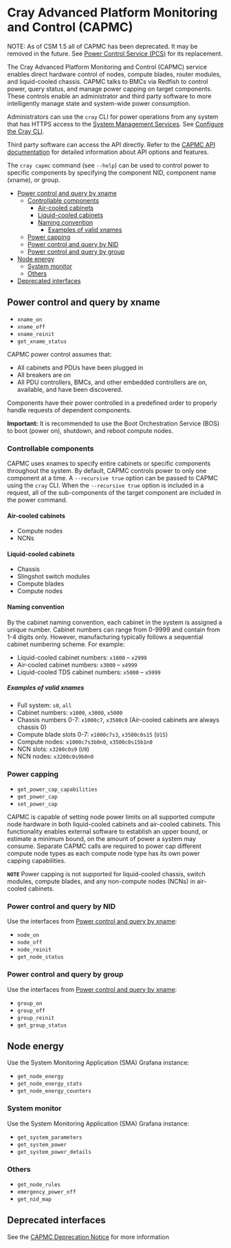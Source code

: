 # Cray Advanced Platform Monitoring and Control (CAPMC)

NOTE: As of CSM 1.5 all of CAPMC has been deprecated. It may be removed in the future. See [Power Control Service (PCS)](../../api/power-control.md) for its replacement.

The Cray Advanced Platform Monitoring and Control (CAPMC) service enables
direct hardware control of nodes, compute blades, router modules, and liquid-cooled
chassis. CAPMC talks to BMCs via Redfish to control power, query status,
and manage power capping on target components. These controls enable an
administrator and third party software to more intelligently manage state and
system-wide power consumption.

Administrators can use the `cray` CLI for power operations from any system that
has HTTPS access to the
[System Management Services](../network/Access_to_System_Management_Services.md).
See [Configure the Cray CLI](../configure_cray_cli.md).

Third party software can access the API directly. Refer to the
[CAPMC API documentation](../../api/capmc.md)
for detailed information about API options and features.

The `cray capmc` command (see `--help`) can be used to control power to
specific components by specifying the component NID, component name (xname), or group.

- [Power control and query by xname](#power-control-and-query-by-xname)
    - [Controllable components](#controllable-components)
        - [Air-cooled cabinets](#air-cooled-cabinets)
        - [Liquid-cooled cabinets](#liquid-cooled-cabinets)
        - [Naming convention](#naming-convention)
            - [Examples of valid xnames](#examples-of-valid-xnames)
    - [Power capping](#power-capping)
    - [Power control and query by NID](#power-control-and-query-by-nid)
    - [Power control and query by group](#power-control-and-query-by-group)
- [Node energy](#node-energy)
    - [System monitor](#system-monitor)
    - [Others](#others)
- [Deprecated interfaces](#deprecated-interfaces)

## Power control and query by xname

- `xname_on`
- `xname_off`
- `xname_reinit`
- `get_xname_status`

CAPMC power control assumes that:

- All cabinets and PDUs have been plugged in
- All breakers are on
- All PDU controllers, BMCs, and other embedded controllers are on, available, and have been discovered.

Components have their power controlled in a predefined order to properly handle requests of dependent components.

**Important:** It is recommended to use the Boot Orchestration Service (BOS) to
boot (power on), shutdown, and reboot compute nodes.

### Controllable components

CAPMC uses xnames to specify entire cabinets or specific components throughout
the system. By default, CAPMC controls power to only one component at a time. A
`--recursive true` option can be passed to CAPMC using the `cray` CLI. When the
`--recursive true` option is included in a request, all of the sub-components of
the target component are included in the power command.

#### Air-cooled cabinets

- Compute nodes
- NCNs

#### Liquid-cooled cabinets

- Chassis
- Slingshot switch modules
- Compute blades
- Compute nodes

#### Naming convention

By the cabinet naming convention, each cabinet in the system is assigned a
unique number. Cabinet numbers can range from 0-9999 and contain from 1-4 digits
only. However, manufacturing typically follows a sequential cabinet numbering scheme.
For example:

- Liquid-cooled cabinet numbers: `x1000` – `x2999`
- Air-cooled cabinet numbers: `x3000` – `x4999`
- Liquid-cooled TDS cabinet numbers: `x5000` – `x5999`

##### Examples of valid xnames

- Full system: `s0`, `all`
- Cabinet numbers: `x1000`, `x3000`, `x5000`
- Chassis numbers 0-7: `x1000c7`, `x3500c0` (Air-cooled cabinets are always chassis 0)
- Compute blade slots 0-7: `x1000c7s3`, `x3500c0s15` (`U15`)
- Compute nodes: `x1000c7s3b0n0`, `x3500c0s15b1n0`
- NCN slots: `x3200c0s9` (`U9`)
- NCN nodes: `x3200c0s9b0n0`

### Power capping

- `get_power_cap_capabilities`
- `get_power_cap`
- `set_power_cap`

CAPMC is capable of setting node power limits on all supported compute node
hardware in both liquid-cooled cabinets and air-cooled cabinets. This
functionality enables external software to establish an upper bound, or estimate
a minimum bound, on the amount of power a system may consume. Separate CAPMC
calls are required to power cap different compute node types as each compute
node type has its own power capping capabilities.

**`NOTE`** Power capping is not supported for liquid-cooled chassis, switch
modules, compute blades, and any non-compute nodes (NCNs) in air-cooled
cabinets.

### Power control and query by NID

Use the interfaces from [Power control and query by xname](#power-control-and-query-by-xname):

- `node_on`
- `node_off`
- `node_reinit`
- `get_node_status`

### Power control and query by group

Use the interfaces from [Power control and query by xname](#power-control-and-query-by-xname):

- `group_on`
- `group_off`
- `group_reinit`
- `get_group_status`

## Node energy

Use the System Monitoring Application (SMA) Grafana instance:

- `get_node_energy`
- `get_node_energy_stats`
- `get_node_energy_counters`

### System monitor

Use the System Monitoring Application (SMA) Grafana instance:

- `get_system_parameters`
- `get_system_power`
- `get_system_power_details`

### Others

- `get_node_rules`
- `emergency_power_off`
- `get_nid_map`

## Deprecated interfaces

See the [CAPMC Deprecation Notice](../../introduction/deprecated_features/CAPMC_Deprecation_Notice.md) for
more information

